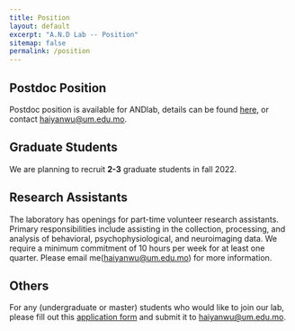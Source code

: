 ```yaml
---
title: Position
layout: default
excerpt: "A.N.D Lab -- Position"
sitemap: false
permalink: /position
---
```


## Postdoc Position

Postdoc position is available for ANDlab, details can be found [here](https://rskto.um.edu.mo/mpf_mds/#02), or contact <haiyanwu@um.edu.mo>.

## Graduate Students

We are planning to recruit **2-3** graduate students in fall 2022.

## Research Assistants

The laboratory has openings for part-time volunteer research assistants. Primary responsibilities include assisting in the collection, processing, and analysis of behavioral, psychophysiological, and neuroimaging data. We require a minimum commitment of 10 hours per week for at least one quarter. Please email me(<haiyanwu@um.edu.mo>) for more information.

## Others

For any (undergraduate or master) students who would like to join our lab, please fill out this [application form](/assets/ANDlab_Application_2022.docx) and submit it to <haiyanwu@um.edu.mo>.